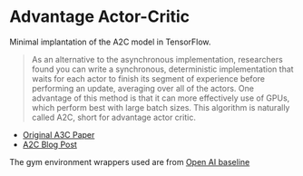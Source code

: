 # Advantage Actor-Critic
Minimal implantation of the A2C model in TensorFlow.

> As an alternative to the asynchronous implementation, researchers found you can write a synchronous, deterministic implementation that waits for each actor to finish its segment of experience before performing an update, averaging over all of the actors. One advantage of this method is that it can more effectively use of GPUs, which perform best with large batch sizes. This algorithm is naturally called A2C, short for advantage actor critic.

* [Original A3C Paper](https://arxiv.org/abs/1602.01783)
* [A2C Blog Post](https://blog.openai.com/baselines-acktr-a2c/)

The gym environment wrappers used are from [Open AI baseline](https://github.com/openai/baselines)
